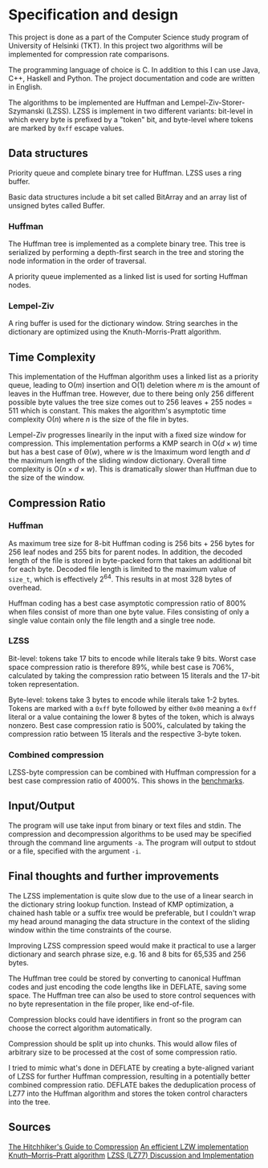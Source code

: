 # Specification and design

This project is done as a part of the Computer Science study program of University of Helsinki (TKT).
In this project two algorithms will be implemented for compression rate comparisons.

The programming language of choice is C. In addition to this I can use Java, C++, Haskell and Python.
The project documentation and code are written in English.

The algorithms to be implemented are Huffman and Lempel-Ziv-Storer-Szymanski (LZSS).
LZSS is implement in two different variants: bit-level in which every byte is prefixed by a "token" bit,
and byte-level where tokens are marked by `0xff` escape values.

## Data structures
Priority queue and complete binary tree for Huffman. LZSS uses a ring buffer.

Basic data structures include a bit set called BitArray and an array list of unsigned bytes called Buffer.

### Huffman
The Huffman tree is implemented as a complete binary tree.
This tree is serialized by performing a depth-first search in the tree and storing the node information in the order of traversal.  

A priority queue implemented as a linked list is used for sorting Huffman nodes.

### Lempel-Ziv

A ring buffer is used for the dictionary window.
String searches in the dictionary are optimized using the Knuth-Morris-Pratt algorithm.

## Time Complexity

This implementation of the Huffman algorithm uses a linked list as a priority queue, leading to O($m$) insertion and O($1$) deletion where $m$ is the amount of leaves in the Huffman tree.
However, due to there being only 256 different possible byte values the tree size comes out to 256 leaves + 255 nodes = 511 which is constant.
This makes the algorithm's asymptotic time complexity O($n$) where $n$ is the size of the file in bytes.

Lempel-Ziv progresses linearily in the input with a fixed size window for compression.
This implementation performs a KMP search in O($d \times w$) time but has a best case of &Theta;($w$),
where $w$ is the lmaximum word length and $d$ the maximum length of the sliding window dictionary.
Overall time complexity is O($n \times d \times w$). This is dramatically slower than Huffman due to the size of the window.

## Compression Ratio

### Huffman

As maximum tree size for 8-bit Huffman coding is 256 bits + 256 bytes for 256 leaf nodes and 255 bits for parent nodes.
In addition, the decoded length of the file is stored in byte-packed form that takes an additional bit for each byte.
Decoded file length is limited to the maximum value of `size_t`, which is effectively $2^64$.
This results in at most 328 bytes of overhead.

Huffman coding has a best case asymptotic compression ratio of 800% when files consist of more than one byte value.
Files consisting of only a single value contain only the file length and a single tree node.

### LZSS

Bit-level: tokens take 17 bits to encode while literals take 9 bits.
Worst case space compression ratio is therefore 89%, while best case is 706%, calculated by taking the compression ratio between 15 literals and the 17-bit token representation.

Byte-level: tokens take 3 bytes to encode while literals take 1-2 bytes.
Tokens are marked with a `0xff` byte followed by either `0x00` meaning a `0xff` literal or a value containing the lower 8 bytes of the token, which is always nonzero.
Best case compression ratio is 500%, calculated by taking the compression ratio between 15 literals and the respective 3-byte token.

### Combined compression

LZSS-byte compression can be combined with Huffman compression for a best case compression ratio of 4000%. This shows in the [benchmarks](testing.md).

## Input/Output

The program will use take input from binary or text files and stdin.
The compression and decompression algorithms to be used may be specified through the command line arguments `-a`.
The program will output to stdout or a file, specified with the argument `-i`.

## Final thoughts and further improvements

The LZSS implementation is quite slow due to the use of a linear search in the dictionary string lookup function. Instead of KMP optimization, a chained hash table or a suffix tree would be preferable, but I couldn't wrap my head around managing the data structure in the context of the sliding window within the time constraints of the course.

Improving LZSS compression speed would make it practical to use a larger dictionary and search phrase size, e.g. 16 and 8 bits for 65,535 and 256 bytes.

The Huffman tree could be stored by converting to canonical Huffman codes and just encoding the code lengths like in DEFLATE, saving some space. The Huffman tree can also be used to store control sequences with no byte representation in the file proper, like end-of-file.

Compression blocks could have identifiers in front so the program can choose the correct algorithm automatically.

Compression should be split up into chunks. This would allow files of arbitrary size to be processed at the cost of some compression ratio.

I tried to mimic what's done in DEFLATE by creating a byte-aligned variant of LZSS for further Huffman compression, resulting in a potentially better combined compression ratio. DEFLATE bakes the deduplication process of LZ77 into the Huffman algorithm and stores the token control characters into the tree.

## Sources
[The Hitchhiker's Guide to Compression](https://go-compression.github.io/algorithms/huffman/)
[An efficient LZW implementation](http://warp.povusers.org/EfficientLZW/)
[Knuth–Morris–Pratt algorithm](https://en.wikipedia.org/wiki/Knuth%E2%80%93Morris%E2%80%93Pratt_algorithm)
[LZSS (LZ77) Discussion and Implementation](https://michaeldipperstein.github.io/lzss.html)
